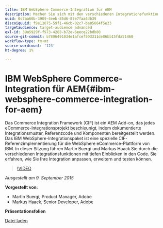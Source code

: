 ```yaml
---
title: IBM WebSphere Commerce-Integration für AEM
description: Machen Sie sich mit den verschiedenen Integrationsfunktionen vertraut, indem Sie sich tief in den Code eintauchen. Erfahren Sie, wie Sie Ihre Integration anpassen, erweitern und testen können.
uuid: 0c7aa66b-3909-4eeb-85d6-87e7faa4db39
discoiquuid: f9e11075-59f1-46cb-82c7-ba85864f5e33
targetaudience: target-audience advanced
exl-id: 39a5929f-f973-4288-b72e-6eece22bdb80
source-git-commit: b7806491034e1afcef503311de86bb15fda51460
workflow-type: tm+mt
source-wordcount: '123'
ht-degree: 1%

---
```


# IBM WebSphere Commerce-Integration für AEM{#ibm-websphere-commerce-integration-for-aem}

Das Commerce Integration Framework (CIF) ist ein AEM Add-on, das jedes eCommerce-Integrationsprojekt beschleunigt, indem dokumentierte Integrationsmuster, Referenzcode und Komponenten bereitgestellt werden. Das IBM WebSphere-Integrationspaket ist eine spezielle CIF-Referenzimplementierung für die WebSphere eCommerce-Plattform von IBM. In dieser Sitzung führen Martin Buergi und Markus Haack Sie durch die verschiedenen Integrationsfunktionen mit tiefen Einblicken in den Code. Sie erfahren, wie Sie Ihre Integration anpassen, erweitern und testen können.

>[!VIDEO](https://video.tv.adobe.com/v/19375/?quality=9)

*Ausgestellt am 9. September 2015*

**Vorgestellt von:**

* Martin Buergi, Product Manager, Adobe
* Markus Haack, Senior Developer, Adobe

**Präsentationsfolien**

[Datei laden](assets/150909-aem-gems-ibm-websphere-commerce-integration.pdf)
<!--
[Get back to the Overview](https://helpx.adobe.com/experience-manager/kt/eseminars/gems/aem-index.html)
-->
